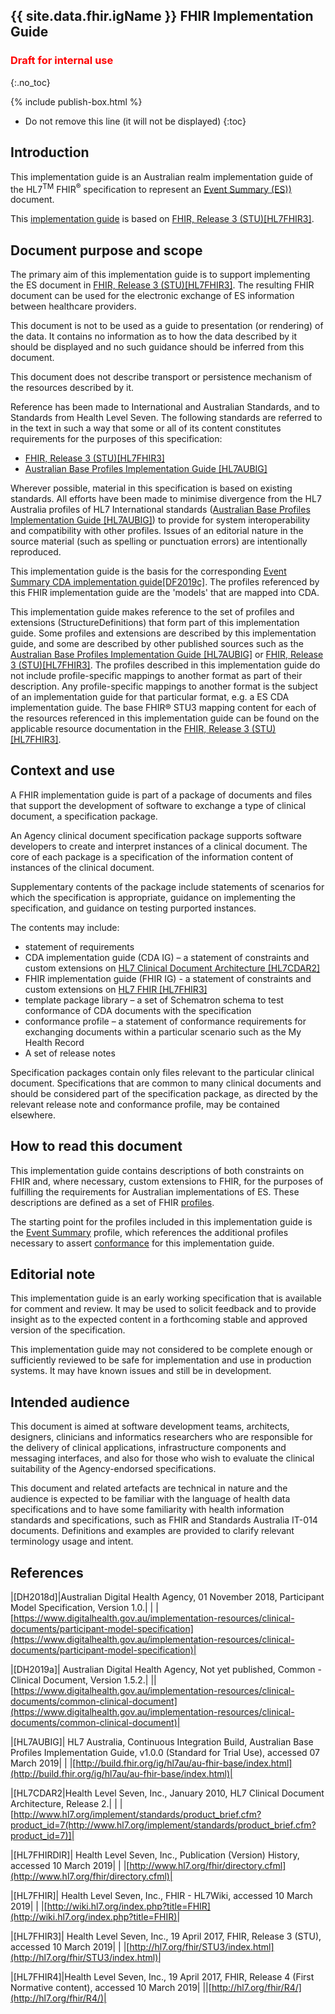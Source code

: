 ## {{ site.data.fhir.igName }} FHIR Implementation Guide
<h3 style="color:#ff0000;">Draft for internal use</h3>
{:.no_toc}

{% include publish-box.html %}
<!-- TOC  the css styling for this is \pages\assets\css\project.css under 'markdown-toc'-->
* Do not remove this line (it will not be displayed)
{:toc}
<!-- end TOC -->

## Introduction

This implementation guide is an Australian realm implementation guide of the HL7<sup>TM</sup> FHIR<sup>&reg;</sup> specification to represent an [Event Summary (ES))](StructureDefinition-composition-es-1.html) document.

This [implementation guide](http://hl7.org/fhir/STU3/implementationguide.html#scope) is based on [FHIR, Release 3 (STU)[HL7FHIR3]](#HL7FHIR3).


## Document purpose and scope

The primary aim of this implementation guide is to support implementing the ES document in [FHIR, Release 3 (STU)[HL7FHIR3]](#HL7FHIR3). The resulting FHIR document can be used for the electronic exchange of ES information between healthcare providers.

This document is not to be used as a guide to presentation (or rendering) of the data. It contains no information as to how the data described by it should be displayed and no such guidance should be inferred from this document.

This document does not describe transport or persistence mechanism of the resources described by it.

Reference has been made to International and Australian Standards, and to Standards from Health Level Seven. The following standards are referred to in the text in such a way that some or all of its content constitutes requirements for the purposes of this specification:
* [FHIR, Release 3 (STU)[HL7FHIR3]](#HL7FHIR3)
* [Australian Base Profiles Implementation Guide [HL7AUBIG]](#HL7AUBIG)

Wherever possible, material in this specification is based on existing standards. All efforts have been made to minimise divergence from the HL7 Australia profiles of HL7 International standards ([Australian Base Profiles Implementation Guide [HL7AUBIG]](#HL7AUBIG)) to provide for system interoperability and compatibility with other profiles. Issues of an editorial nature in the source material (such as spelling or punctuation errors) are intentionally reproduced.

This implementation guide is the basis for the corresponding [Event Summary CDA implementation guide[DF2019c]](#DH???). The profiles referenced by this FHIR implementation guide are the 'models' that are mapped into CDA.

This implementation guide makes reference to the set of profiles and extensions (StructureDefinitions) that form part of this implementation guide. Some profiles and extensions are described by this implementation guide, and some are described by other published sources such as the [Australian Base Profiles Implementation Guide [HL7AUBIG]](#HL7AUBIG) or [FHIR, Release 3 (STU)[HL7FHIR3]](#HL7FHIR3). The profiles described in this implementation guide do not include profile-specific mappings to another format as part of their description. Any profile-specific mappings to another format is the subject of an implementation guide for that particular format, e.g. a ES CDA implementation guide. The base FHIR® STU3 mapping content for each of the resources referenced in this implementation guide can be found on the applicable resource documentation in the [FHIR, Release 3 (STU)[HL7FHIR3]](#HL7FHIR3).


## Context and use
A FHIR implementation guide is part of a package of documents and files that support the development of software to exchange a type of clinical document, a specification package.

An Agency clinical document specification package supports software developers to create and interpret instances of a clinical document. The core of each package is a specification of the information content of instances of the clinical document.

Supplementary contents of the package include statements of scenarios for which the specification is appropriate, guidance on implementing the specification, and guidance on testing purported instances.

The contents may include:
* statement of requirements
* CDA implementation guide (CDA IG) – a statement of constraints and custom extensions on [HL7 Clinical Document Architecture [HL7CDAR2]](#HL7CDAR2)
* FHIR implementation guide (FHIR IG) - a statement of constraints and custom extensions on [HL7 FHIR [HL7FHIR3]](#HL7FHIR3)
* template package library – a set of Schematron schema to test conformance of CDA documents with the specification
* conformance profile – a statement of conformance requirements for exchanging documents within a particular scenario such as the My Health Record
* A set of release notes

Specification packages contain only files relevant to the particular clinical document. Specifications that are common to many clinical documents and should be considered part of the specification package, as directed by the relevant release note and conformance profile, may be contained elsewhere.

## How to read this document
This implementation guide contains descriptions of both constraints on FHIR and, where necessary, custom extensions to FHIR, for the purposes of fulfilling the requirements for Australian implementations of ES. These descriptions are defined as a set of FHIR [profiles](http://hl7.org/fhir/stu3/profiling.html).  

The starting point for the profiles included in this implementation guide is the [Event Summary](StructureDefinition-composition-es-1.html) profile, which references the additional profiles necessary to assert [conformance](conformance.html) for this implementation guide.

## Editorial note
This implementation guide is an early working specification that is available for comment and review. It may be used to solicit feedback and to provide insight as to the expected content in a forthcoming stable and approved version of the specification.

This implementation guide may not considered to be complete enough or sufficiently reviewed to be safe for implementation and use in production systems. It may have known issues and still be in development.


## Intended audience
This document is aimed at software development teams, architects, designers, clinicians and informatics researchers who are responsible for the delivery of clinical applications, infrastructure components and messaging interfaces, and also for those who wish to evaluate the clinical suitability of the Agency-endorsed specifications.

This document and related artefacts are technical in nature and the audience is expected to be familiar with the language of health data specifications and to have some familiarity with health information standards and specifications, such as FHIR and Standards Australia IT-014 documents. Definitions and examples are provided to clarify relevant terminology usage and intent.


## References


|[<a name="DH2018d">DH2018d</a>]|Australian Digital Health Agency, 01 November 2018, Participant Model Specification, Version 1.0.|
| |[https://www.digitalhealth.gov.au/implementation-resources/clinical-documents/participant-model-specification](https://www.digitalhealth.gov.au/implementation-resources/clinical-documents/participant-model-specification)|

|[<a name="DH2019a">DH2019a</a>]| Australian Digital Health Agency, Not yet published, Common - Clinical Document, Version 1.5.2.|
||[https://www.digitalhealth.gov.au/implementation-resources/clinical-documents/common-clinical-document](https://www.digitalhealth.gov.au/implementation-resources/clinical-documents/common-clinical-document)|


|[<a name="HL7AUBIG">HL7AUBIG</a>]| HL7 Australia, Continuous Integration Build, Australian Base Profiles Implementation Guide, v1.0.0 (Standard for Trial Use), accessed 07 March 2019|
| |[http://build.fhir.org/ig/hl7au/au-fhir-base/index.html](http://build.fhir.org/ig/hl7au/au-fhir-base/index.html)|

|[<a name="HL7CDAR2">HL7CDAR2</a>|Health Level Seven, Inc., January 2010, HL7 Clinical Document Architecture, Release 2.|
| |[http://www.hl7.org/implement/standards/product_brief.cfm?product_id=7(http://www.hl7.org/implement/standards/product_brief.cfm?product_id=7)]|

|[<a name="HL7FHIRDIR">HL7FHIRDIR</a>]| Health Level Seven, Inc., Publication (Version) History, accessed 10 March 2019|
| |[http://www.hl7.org/fhir/directory.cfml](http://www.hl7.org/fhir/directory.cfml)|

|[<a name="HL7FHIR">HL7FHIR</a>]| Health Level Seven, Inc., FHIR - HL7Wiki, accessed 10 March 2019|
| |[http://wiki.hl7.org/index.php?title=FHIR](http://wiki.hl7.org/index.php?title=FHIR)|

|[<a name="HL7FHIR3">HL7FHIR3</a>]| Health Level Seven, Inc., 19 April 2017, FHIR, Release 3 (STU), accessed 10 March 2019|
| |[http://hl7.org/fhir/STU3/index.html](http://hl7.org/fhir/STU3/index.html)|

|[<a name="HL7FHIR4">HL7FHIR4</a>]|Health Level Seven, Inc., 19 April 2017, FHIR, Release 4 (First Normative content), accessed 10 March 2019|
||[http://hl7.org/fhir/R4/](http://hl7.org/fhir/R4/)|
  




